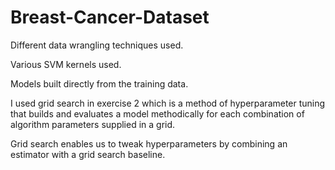 # Breast-Cancer-Dataset
 
Different data wrangling techniques used.

Various SVM kernels used.

Models built directly from the training data.

I used grid search in exercise 2 which is a method of
hyperparameter tuning that builds and evaluates a model methodically
for each combination of algorithm parameters supplied in a grid.

Grid search enables us to tweak hyperparameters by combining an
estimator with a grid search baseline.
